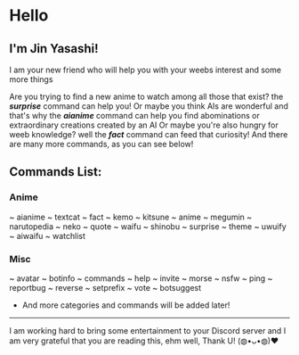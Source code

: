 # Hello
## I'm Jin Yasashi!
I am your new friend who will help you with your weebs interest and some more things

Are you trying to find a new anime to watch among all those that exist? the ***surprise*** command can help you!
Or maybe you think AIs are wonderful and that's why the ***aianime*** command can help you find abominations or extraordinary creations created by an AI
Or maybe you're also hungry for weeb knowledge? well the ***fact*** command can feed that curiosity!
And there are many more commands, as you can see below!
## Commands List:
### Anime 
~ aianime 
~ textcat
~ fact
~ kemo 
~ kitsune
~ anime
~ megumin
~ narutopedia
~ neko
~ quote
~ waifu
~ shinobu
~ surprise
~ theme
~ uwuify
~ aiwaifu
~ watchlist
### Misc
~ avatar
~ botinfo
~ commands
~ help
~ invite
~ morse
~ nsfw
~ ping
~ reportbug
~ reverse
~ setprefix
~ vote
~ botsuggest

- And more categories and commands will be added later! 
------
I am working hard to bring some entertainment to your Discord server and I am very grateful that you are reading this, ehm well, Thank U! (◍•ᴗ•◍)❤
